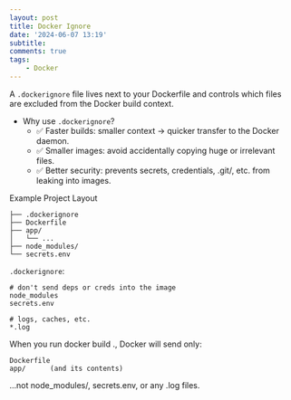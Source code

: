 ```yaml
---
layout: post
title: Docker Ignore
date: '2024-06-07 13:19'
subtitle: 
comments: true
tags:
    - Docker
---
```


A `.dockerignore` file lives next to your Dockerfile and controls which files are excluded from the Docker build context.

- Why use `.dockerignore`?
    - ✅ Faster builds: smaller context → quicker transfer to the Docker daemon.
    - ✅ Smaller images: avoid accidentally copying huge or irrelevant files.
    - ✅ Better security: prevents secrets, credentials, .git/, etc. from leaking into images.

Example Project Layout

```
├── .dockerignore
├── Dockerfile
├── app/
│   └── ...
├── node_modules/
└── secrets.env
```

`.dockerignore`:

```
# don't send deps or creds into the image
node_modules
secrets.env

# logs, caches, etc.
*.log

```

When you run docker build ., Docker will send only:

```
Dockerfile
app/      (and its contents)
```

…not node_modules/, secrets.env, or any .log files.